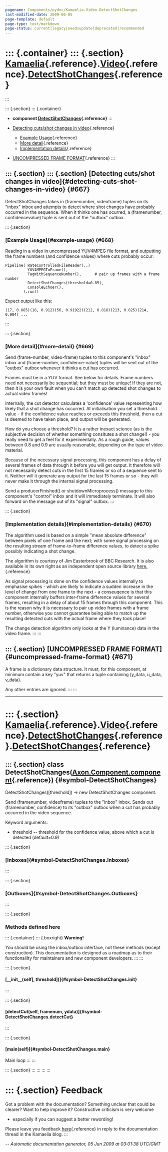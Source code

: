 ```yaml
---
pagename: Components/pydoc/Kamaelia.Video.DetectShotChanges
last-modified-date: 2009-06-05
page-template: default
page-type: text/markdown
page-status: current|legacy|needsupdate|deprecated|recommended
---
```

::: {.container}
::: {.section}
[Kamaelia](/Components/pydoc/Kamaelia.html){.reference}.[Video](/Components/pydoc/Kamaelia.Video.html){.reference}.[DetectShotChanges](/Components/pydoc/Kamaelia.Video.DetectShotChanges.html){.reference}
===========================================================================================================================================================================================================
:::

::: {.section}
::: {.container}
-   **component
    [DetectShotChanges](/Components/pydoc/Kamaelia.Video.DetectShotChanges.DetectShotChanges.html){.reference}**
:::

-   [Detecting cuts/shot changes in video](#667){.reference}
    -   [Example Usage](#668){.reference}
    -   [More detail](#669){.reference}
    -   [Implementation details](#670){.reference}
-   [UNCOMPRESSED FRAME FORMAT](#671){.reference}
:::

::: {.section}
::: {.section}
[Detecting cuts/shot changes in video]{#detecting-cuts-shot-changes-in-video} {#667}
-----------------------------------------------------------------------------

DetectShotChanges takes in (framenumber, videoframe) tuples on its
\"inbox\" inbox and attempts to detect where shot changes have probably
occurred in the sequence. When it thinks one has ocurred, a
(framenumber, confidencevalue) tuple is sent out of the \"outbox\"
outbox.

::: {.section}
### [Example Usage]{#example-usage} {#668}

Reading in a video in uncompressed YUV4MPEG file format, and outputting
the frame numbers (and confidence values) where cuts probably occur:

``` {.literal-block}
Pipeline( RateControlledFileReader(..)
          YUV4MPEGToFrame(),
          TagWithSequenceNumber(),      # pair up frames with a frame number
          DetectShotChanges(threshold=0.85),
          ConsoleEchoer(),
        ).run()
```

Expect output like this:

``` {.literal-block}
(17, 0.885)(18, 0.912)(56, 0.91922)(212, 0.818)(213, 0.825)(214, 0.904) ...
```
:::

::: {.section}
### [More detail]{#more-detail} {#669}

Send (frame-number, video-frame) tuples to this component\'s \"inbox\"
inbox and (frame-number, confidence-value) tuples will be sent out of
the \"outbox\" outbox whenever it thinks a cut has occurred.

Frames must be in a YUV format. See below for details. Frame numbers
need not necessarily be sequential; but they must be unique! If they are
not, then it is your own fault when you can\'t match up detected shot
changes to actual video frames!

Internally, the cut detector calculates a \'confidence\' value
representing how likely that a shot change has occurred. At
initialisation you set a threshold value - if the confidence value
reaches or exceeds this threshold, then a cut is deemed to have taken
place, and output will be generated.

How do you choose a threshold? It is a rather inexact science (as is the
subjective decision of whether something consitutes a shot change!) -
you really need to get a feel for it experimentally. As a rough guide,
values between 0.8 and 0.9 are usually reasonable, depending on the type
of video material.

Because of the necessary signal processing, this component has a delay
of several frames of data through it before you will get output. It
therefore will not necessarily detect cuts in the first 15 frames or so
of a sequence sent to it. Neither will it generate any output for the
last 15 frames or so - they will never make it through the internal
signal processing.

Send a producerFinished() or shutdownMicroprocess() message to this
component\'s \"control\" inbox and it will immediately terminate. It
will also forward on the message out of its \"signal\" outbox.
:::

::: {.section}
### [Implementation details]{#implementation-details} {#670}

The algorithm used is based on a simple \"mean absolute difference\"
between pixels of one frame and the next; with some signal processing on
the resulting stream of frame-to-frame difference values, to detect a
spike possibly indicating a shot change.

The algorithm is courtesy of Jim Easterbrook of BBC Research. It is also
available in its own right as an independent open source library
[here.](http://sourceforge.net/projects/shot-change){.reference}

As signal processing is done on the confidence values internally to
emphasise spikes - which are likely to indicate a sudden increase in the
level of change from one frame to the next - a conseuqence is that this
component internally buffers inter-frame difference values for several
frames, resulting in a delay of about 15 frames through this component.
This is the reason why it is necessary to pair up video frames with a
frame number, otherwise you cannot guarantee being able to match up the
resulting detected cuts with the actual frame where they took place!

The change detection algorithm only looks at the Y (luminance) data in
the video frame.
:::
:::

::: {.section}
[UNCOMPRESSED FRAME FORMAT]{#uncompressed-frame-format} {#671}
-------------------------------------------------------

A frame is a dictionary data structure. It must, for this component, at
minimum contain a key \"yuv\" that returns a tuple containing (y\_data,
u\_data, v\_data).

Any other entries are ignored.
:::
:::

------------------------------------------------------------------------

::: {.section}
[Kamaelia](/Components/pydoc/Kamaelia.html){.reference}.[Video](/Components/pydoc/Kamaelia.Video.html){.reference}.[DetectShotChanges](/Components/pydoc/Kamaelia.Video.DetectShotChanges.html){.reference}.[DetectShotChanges](/Components/pydoc/Kamaelia.Video.DetectShotChanges.DetectShotChanges.html){.reference}
======================================================================================================================================================================================================================================================================================================================

::: {.section}
class DetectShotChanges([Axon.Component.component](/Docs/Axon/Axon.Component.component.html){.reference}) {#symbol-DetectShotChanges}
---------------------------------------------------------------------------------------------------------

DetectShotChanges(\[threshold\]) -\> new DetectShotChanges component.

Send (framenumber, videoframe) tuples to the \"inbox\" inbox. Sends out
(framenumber, confidence) to its \"outbox\" outbox when a cut has
probably occurred in the video sequence.

Keyword arguments:

-   threshold \-- threshold for the confidence value, above which a cut
    is detected (default=0.9)

::: {.section}
### [Inboxes]{#symbol-DetectShotChanges.Inboxes}
:::

::: {.section}
### [Outboxes]{#symbol-DetectShotChanges.Outboxes}
:::

::: {.section}
### Methods defined here

::: {.container}
::: {.boxright}
**Warning!**

You should be using the inbox/outbox interface, not these methods
(except construction). This documentation is designed as a roadmap as to
their functionalilty for maintainers and new component developers.
:::
:::

::: {.section}
#### [\_\_init\_\_(self\[, threshold\])]{#symbol-DetectShotChanges.__init__}
:::

::: {.section}
#### [detectCut(self, framenum, ydata)]{#symbol-DetectShotChanges.detectCut}
:::

::: {.section}
#### [main(self)]{#symbol-DetectShotChanges.main}

Main loop
:::
:::

::: {.section}
:::
:::
:::
:::

::: {.section}
Feedback
========

Got a problem with the documentation? Something unclear that could be
clearer? Want to help improve it? Constructive criticism is very welcome
- especially if you can suggest a better rewording!

Please leave you feedback
[here](../../../cgi-bin/blog/blog.cgi?rm=viewpost&nodeid=1142023701){.reference}
in reply to the documentation thread in the Kamaelia blog.
:::

*\-- Automatic documentation generator, 05 Jun 2009 at 03:01:38 UTC/GMT*
